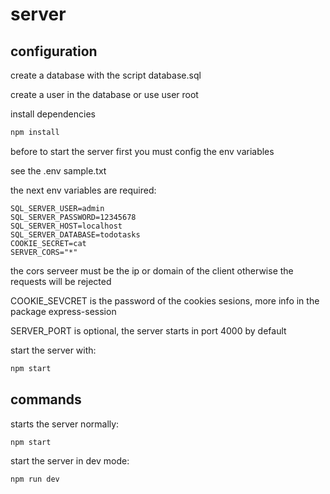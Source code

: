 # server

## configuration 

create a database with the script database.sql

create a user in the database or use user root

install dependencies

```bash
npm install
```

before to start the server first you must config the env variables

see the .env sample.txt

the next env variables are required:

```.env
SQL_SERVER_USER=admin
SQL_SERVER_PASSWORD=12345678
SQL_SERVER_HOST=localhost
SQL_SERVER_DATABASE=todotasks
COOKIE_SECRET=cat
SERVER_CORS="*"
```
the cors serveer must be the ip or domain of the client otherwise the requests will be rejected

COOKIE_SEVCRET is the password of the cookies sesions, more info in the package express-session

SERVER_PORT is optional, the server starts in port 4000 by default

start the server with:

```bash
npm start
```

## commands

starts the server normally:

```bash
npm start
```

start the server in dev mode:

```bash
npm run dev
```
